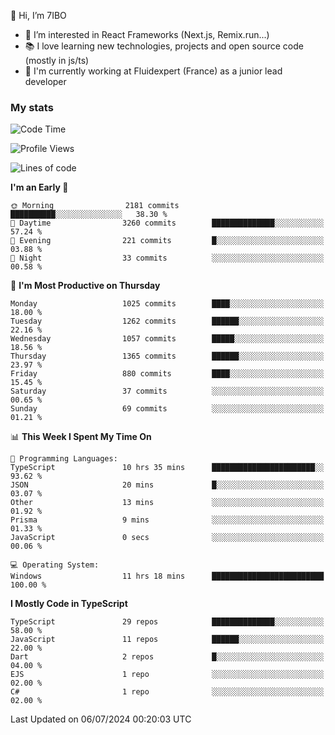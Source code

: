 👋 Hi, I’m 7IBO

- 👀 I’m interested in React Frameworks (Next.js, Remix.run...)
- 📚 I love learning new technologies, projects and open source code (mostly in js/ts)
- 💼 I'm currently working at Fluidexpert (France) as a junior lead developer

### My stats
<!--START_SECTION:waka-->
![Code Time](http://img.shields.io/badge/Code%20Time-683%20hrs%202%20mins-blue)

![Profile Views](http://img.shields.io/badge/Profile%20Views-0-blue)

![Lines of code](https://img.shields.io/badge/From%20Hello%20World%20I%27ve%20Written-6.8%20million%20lines%20of%20code-blue)

**I'm an Early 🐤** 

```text
🌞 Morning                2181 commits        ██████████░░░░░░░░░░░░░░░   38.30 % 
🌆 Daytime                3260 commits        ██████████████░░░░░░░░░░░   57.24 % 
🌃 Evening                221 commits         █░░░░░░░░░░░░░░░░░░░░░░░░   03.88 % 
🌙 Night                  33 commits          ░░░░░░░░░░░░░░░░░░░░░░░░░   00.58 % 
```
📅 **I'm Most Productive on Thursday** 

```text
Monday                   1025 commits        ████░░░░░░░░░░░░░░░░░░░░░   18.00 % 
Tuesday                  1262 commits        ██████░░░░░░░░░░░░░░░░░░░   22.16 % 
Wednesday                1057 commits        █████░░░░░░░░░░░░░░░░░░░░   18.56 % 
Thursday                 1365 commits        ██████░░░░░░░░░░░░░░░░░░░   23.97 % 
Friday                   880 commits         ████░░░░░░░░░░░░░░░░░░░░░   15.45 % 
Saturday                 37 commits          ░░░░░░░░░░░░░░░░░░░░░░░░░   00.65 % 
Sunday                   69 commits          ░░░░░░░░░░░░░░░░░░░░░░░░░   01.21 % 
```


📊 **This Week I Spent My Time On** 

```text
💬 Programming Languages: 
TypeScript               10 hrs 35 mins      ███████████████████████░░   93.62 % 
JSON                     20 mins             █░░░░░░░░░░░░░░░░░░░░░░░░   03.07 % 
Other                    13 mins             ░░░░░░░░░░░░░░░░░░░░░░░░░   01.92 % 
Prisma                   9 mins              ░░░░░░░░░░░░░░░░░░░░░░░░░   01.33 % 
JavaScript               0 secs              ░░░░░░░░░░░░░░░░░░░░░░░░░   00.06 % 

💻 Operating System: 
Windows                  11 hrs 18 mins      █████████████████████████   100.00 % 
```

**I Mostly Code in TypeScript** 

```text
TypeScript               29 repos            ██████████████░░░░░░░░░░░   58.00 % 
JavaScript               11 repos            ██████░░░░░░░░░░░░░░░░░░░   22.00 % 
Dart                     2 repos             █░░░░░░░░░░░░░░░░░░░░░░░░   04.00 % 
EJS                      1 repo              ░░░░░░░░░░░░░░░░░░░░░░░░░   02.00 % 
C#                       1 repo              ░░░░░░░░░░░░░░░░░░░░░░░░░   02.00 % 
```




 Last Updated on 06/07/2024 00:20:03 UTC
<!--END_SECTION:waka-->
